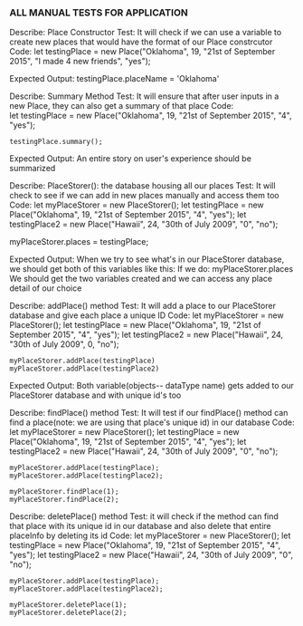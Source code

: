 ### ALL MANUAL TESTS FOR APPLICATION

<!-- Starting off the testings for my application -->

<!-- The first test is s test on whether or not we can create new places with our Place constructor -->

Describe: Place Constructor
Test: It will check if we can use a variable to create new places that would have the format of our Place constrcutor
Code:
    let testingPlace = new Place("Oklahoma", 19, "21st of September 2015", "I made 4 new friends", "yes");

Expected Output: testingPlace.placeName = 'Oklahoma'


<!-- The next test is on a summary button to summarize a user's experience to another user -->

Describe: Summary Method
Test: It will ensure that after user inputs in a new Place, they can also get a summary of that place
Code:    
    let testingPlace = new Place("Oklahoma", 19, "21st of September 2015", "4", "yes");

    testingPlace.summary();
Expected Output: An entire story on user's experience should be summarized


<!-- Our mock database for storing places has been stored,let's add places in here manually to see if it stores them -->

Describe: PlaceStorer(): the database housing all our places
Test: It will check to see if we can add in new places manually and access them too
Code:
    <!-- First create the global variable for PlaceStorer || also called instantiator -->
    let myPlaceStorer = new PlaceStorer();
    <!-- And then the variables -->
    let testingPlace = new Place("Oklahoma", 19, "21st of September 2015", "4", "yes");
    let testingPlace2 = new Place("Hawaii", 24, "30th of July 2009", "0", "no");

<!-- Then we input it manually like this -->
myPlaceStorer.places = testingPlace;
    
Expected Output: When we try to see what's in our PlaceStorer database, we should get both of this variables like this:
    If we do: myPlaceStorer.places
    We should get the two variables created and we can access any place detail of our choice

<!-- Test got passed but if we try adding in more than 1 place, it overrides the previous place, we don't want this, we could solve that by writing a method for it  -->


Describe: addPlace() method
Test: It will add a place to our PlaceStorer database and give each place a unique ID
Code:
    let myPlaceStorer = new PlaceStorer();
    let testingPlace = new Place("Oklahoma", 19, "21st of September 2015", "4", "yes");
    let testingPlace2 = new Place("Hawaii", 24, "30th of July 2009", 0, "no");

    myPlaceStorer.addPlace(testingPlace)
    myPlaceStorer.addPlace(testingPlace2)

Expected Output: Both variable(objects-- dataType name) gets added to our PlaceStorer database and with unique id's too

<!-- The test above has been passed, moving on to the next test -->



<!-- The next test is testing if our findPlace() method works -->

Describe: findPlace() method
Test: It will test if our findPlace() method can find a place(note: we are using that place's unique id) in our database 
Code:
    let myPlaceStorer = new PlaceStorer();
    let testingPlace = new Place("Oklahoma", 19, "21st of September 2015", "4", "yes");
    let testingPlace2 = new Place("Hawaii", 24, "30th of July 2009", "0", "no");

    myPlaceStorer.addPlace(testingPlace);
    myPlaceStorer.addPlace(testingPlace2);

    myPlaceStorer.findPlace(1);
    myPlaceStorer.findPlace(2);

<!-- THis test has been passed: moving on to the next test -->



<!-- The next test is testing if our deletePlace() method works -->

Describe: deletePlace() method
Test: it will check if the method can find that place with its unique id in our database and also delete that entire placeInfo by deleting its id
Code:
    let myPlaceStorer = new PlaceStorer();
    let testingPlace = new Place("Oklahoma", 19, "21st of September 2015", "4", "yes");
    let testingPlace2 = new Place("Hawaii", 24, "30th of July 2009", "0", "no");

    myPlaceStorer.addPlace(testingPlace);
    myPlaceStorer.addPlace(testingPlace2);

    myPlaceStorer.deletePlace(1);
    myPlaceStorer.deletePlace(2);


<!-- Test got passed and done with all the tests in the business Logic -->
<!-- Done with the business Logic, Now off to the UI Logic -->